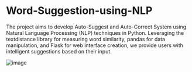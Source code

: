 # Word-Suggestion-using-NLP

The project aims to develop Auto-Suggest and Auto-Correct System using 
Natural Language Processing (NLP) techniques in Python. Leveraging the 
textdistance library for measuring word similarity, pandas for data manipulation, 
and Flask for web interface creation, we provide users with intelligent 
suggestions based on their input.

![image](https://github.com/user-attachments/assets/078c0d53-98cf-4bdd-b679-6bcc76643177)
